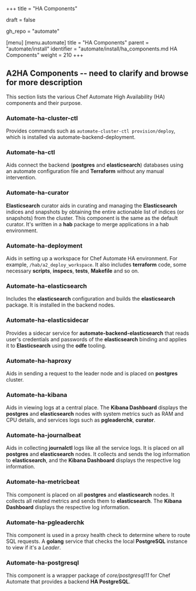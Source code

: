 +++
title = "HA Components"

draft = false

gh_repo = "automate"

[menu]
  [menu.automate]
    title = "HA Components"
    parent = "automate/install"
    identifier = "automate/install/ha_components.md HA Components"
    weight = 210
+++

## A2HA Components -- need to clarify and browse for more description

This section lists the various Chef Automate High Availability (HA) components and their purpose.

### Automate-ha-cluster-ctl

Provides commands such as `automate-cluster-ctl provision/deploy`, which is installed via automate-backend-deployment.

### Automate-ha-ctl

Aids connect the backend (**postgres** and **elasticsearch**) databases using an automate configuration file and **Terraform** without any manual intervention.

### Automate-ha-curator

**Elasticsearch** curator aids in curating and managing the **Elasticsearch** indices and snapshots by obtaining the entire actionable list of indices (or snapshots) from the cluster. This component is the same as the default curator. It's written in a **hab** package to merge applications in a hab environment.

### Automate-ha-deployment

Aids in setting up a workspace for Chef Automate HA environment. For example, `/hab/a2_deploy_workspace`. It also includes **terraform** code, some necessary **scripts**, **inspecs**, **tests**, **Makefile** and so on.

### Automate-ha-elasticsearch

Includes the **elasticsearch** configuration and builds the **elasticsearch** package. It is installed in the backend nodes.

### Automate-ha-elasticsidecar

Provides a sidecar service for **automate-backend-elasticsearch** that reads user's credentials and passwords of the **elasticsearch** binding and applies it to **Elasticsearch** using the **odfe** tooling.

### Automate-ha-haproxy

Aids in sending a request to the leader node and is placed on **postgres** cluster.

### Automate-ha-kibana

Aids in viewing logs at a central place. The **Kibana Dashboard** displays the **postgres** and **elasticsearch** nodes with system metrics such as RAM and CPU details, and services logs such as **pgleaderchk**, **curator**.

### Automate-ha-journalbeat

Aids in collecting **journalctl** logs like all the service logs. It is placed on all **postgres** and **elasticsearch** nodes. It collects and sends the log information to **elasticsearch**, and the **Kibana Dashboard** displays the respective log information.

### Automate-ha-metricbeat

This component is placed on all **postgres** and **elasticsearch** nodes. It collects all related metrics and sends them to
**elasticsearch**. The **Kibana Dashboard** displays the respective log information.

### Automate-ha-pgleaderchk

This component is used in a proxy health check to determine where to route SQL requests. A **golang** service that checks the local **PostgreSQL** instance to view if it's a *Leader*.

### Automate-ha-postgresql

This component is a wrapper package of *core/postgresql11* for Chef Automate that provides a backend **HA PostgreSQL**.

